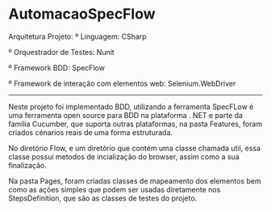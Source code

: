 # AutomacaoSpecFlow

Arquitetura Projeto:
º Linguagem: CSharp

º Orquestrador de Testes: Nunit

º Framework BDD: SpecFlow

º Framework de interação com elementos web: Selenium.WebDriver

---------------------------------------------------------------------------------------------------------------------------------------------
Neste projeto foi implementado BDD,  utilizando a ferramenta SpecFLow é uma ferramenta open source para BDD na plataforma . NET e parte da família Cucumber, que suporta outras plataformas, na pasta Features, foram criados cénarios reais de uma forma estruturada.

No diretório Flow, e um diretório que contém uma classe chamada util, essa classe possui metodos de incialização do browser, assim como a sua finalização.

Na pasta Pages, foram criadas classes de mapeamento dos elementos bem como as ações simples que podem ser usadas diretamente nos StepsDefinition, que são as classes de testes do projeto.
